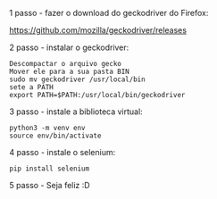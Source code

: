 1 passo - fazer o download do geckodriver do Firefox:

https://github.com/mozilla/geckodriver/releases

2 passo - instalar o geckodriver:

    Descompactar o arquivo gecko
    Mover ele para a sua pasta BIN
    sudo mv geckodriver /usr/local/bin
    sete a PATH
    export PATH=$PATH:/usr/local/bin/geckodriver

3 passo - instale a biblioteca virtual:

    python3 -m venv env
    source env/bin/activate

4 passo - instale o selenium:

    pip install selenium

5 passo - Seja feliz :D
